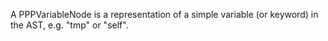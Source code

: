 A PPPVariableNode is a representation of a simple variable (or keyword) in the AST, e.g. "tmp" or "self".